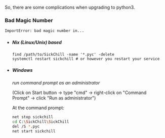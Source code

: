 So, there are some complications when upgrading to python3.

### Bad Magic Number

```bash
ImportError: bad magic number in...
```

- ##### Nix (Linux/Unix) based

  ```
  find /path/to/SickChill -name '*.pyc' -delete
  systemctl restart sickchill # or however you restart your service
  ```

- ##### Windows

  _run command prompt as an administrator_

  (Click on Start button -> type "cmd" -> right-click on "Command Prompt" -> click "Run as administrator")

  At the command prompt:

  ```bash
  net stop sickchill
  cd C:\SickChill\SickChill
  del /S *.pyc
  net start sickchill
  ```
